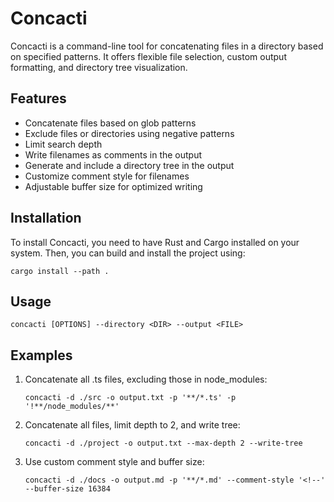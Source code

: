 # Concacti

Concacti is a command-line tool for concatenating files in a directory based on specified patterns. It offers flexible file selection, custom output formatting, and directory tree visualization.

## Features

- Concatenate files based on glob patterns
- Exclude files or directories using negative patterns
- Limit search depth
- Write filenames as comments in the output
- Generate and include a directory tree in the output
- Customize comment style for filenames
- Adjustable buffer size for optimized writing

## Installation

To install Concacti, you need to have Rust and Cargo installed on your system. Then, you can build and install the project using:

```
cargo install --path .
```

## Usage

```
concacti [OPTIONS] --directory <DIR> --output <FILE>
```

## Examples

1. Concatenate all .ts files, excluding those in node_modules:
   ```
   concacti -d ./src -o output.txt -p '**/*.ts' -p '!**/node_modules/**'
   ```

2. Concatenate all files, limit depth to 2, and write tree:
   ```
   concacti -d ./project -o output.txt --max-depth 2 --write-tree
   ```

3. Use custom comment style and buffer size:
   ```
   concacti -d ./docs -o output.md -p '**/*.md' --comment-style '<!--' --buffer-size 16384
   ```